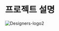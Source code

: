 # 프로젝트 설명


![Designers-logo2](https://user-images.githubusercontent.com/60308568/121653668-e85b2980-cad7-11eb-8529-0064ead2bd6c.png)

